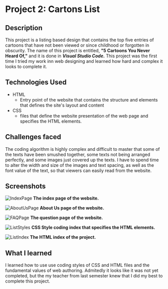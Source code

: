 # Project 2: Cartons List

## Description
This project is a listing based design that contains the top five entries of cartoons that have not been viewed or since childhood or forgotten in obscurity. The name of this project is entitled, **"5 Cartoons You Never Heard Of,"** and it is done in ***Visual Studio Code.*** This project was the first time I tried my work inn web designing and learned how hard and complex it looks to complete it.

## Technologies Used
- HTML
  - Entry point of the website that contains the structure and elements that defines the site's layout and content
- CSS
  - files that define the website presentation of the web page and specifies the HTML elements.

## Challenges faced
The coding algorithm is highly complex and difficult to master that some of the texts have been smushed together, some texts not being arranged perfectly, and some images just covered up the texts. I have to spend time to alter the width and size of the images and text spacing, as well as the font value of the text, so that viewers can easily read from the website.

## Screenshots
![IndexPage](https://github.com/user-attachments/assets/b81b8bc7-0e31-4bd1-a136-188a3c494baa)
**The index page of the website.**

![AboutUsPage](https://github.com/user-attachments/assets/3ea31436-fb79-4d4f-ad86-f3a5dd9e1235)
**About Us page of the website.**

![FAQPage](https://github.com/user-attachments/assets/50539526-eaa5-4119-9d7f-8b43f511a50e)
**The question page of the website.**

![ListStyles](https://github.com/user-attachments/assets/79181a76-8f5c-465e-812f-495f9a37707a)
**CSS Style coding index that specifies the HTML elements.**

![ListIndex](https://github.com/user-attachments/assets/625aedc1-339e-4b87-9307-f5c6b3d331b5)
**The HTML index of the project.**

## What I learned
I learned how to use use coding styles of CSS and HTML files and the fundamental values of web authoring. Admitedly it looks like it was not yet completed, but the  my teacher from last semester knew that I did my best to complete this project.
